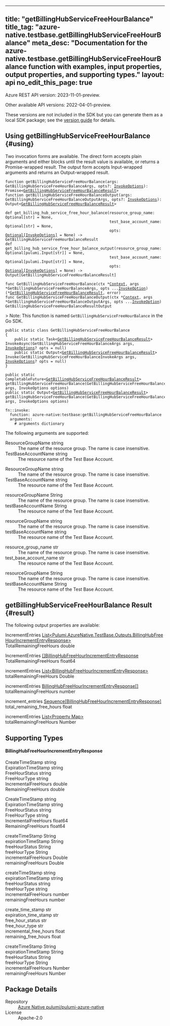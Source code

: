 
---
title: "getBillingHubServiceFreeHourBalance"
title_tag: "azure-native.testbase.getBillingHubServiceFreeHourBalance"
meta_desc: "Documentation for the azure-native.testbase.getBillingHubServiceFreeHourBalance function with examples, input properties, output properties, and supporting types."
layout: api
no_edit_this_page: true
---



<!-- WARNING: this file was generated by Pulumi Docs Generator. -->
<!-- Do not edit by hand unless you're certain you know what you are doing! -->

Azure REST API version: 2023-11-01-preview.

Other available API versions: 2022-04-01-preview.

These versions are not included in the SDK but you can generate them as a local SDK package; see the [version guide](../../../version-guide/#accessing-any-api-version-via-local-packages) for details.




## Using getBillingHubServiceFreeHourBalance {#using}

Two invocation forms are available. The direct form accepts plain
arguments and either blocks until the result value is available, or
returns a Promise-wrapped result. The output form accepts
Input-wrapped arguments and returns an Output-wrapped result.

<div>
<pulumi-chooser type="language" options="csharp,go,typescript,python,yaml,java"></pulumi-chooser>
</div>


<div>
<pulumi-choosable type="language" values="javascript,typescript">
<div class="highlight"
><pre class="chroma"><code class="language-typescript" data-lang="typescript"
><span class="k">function </span>getBillingHubServiceFreeHourBalance<span class="p">(</span><span class="nx">args</span><span class="p">:</span> <span class="nx">GetBillingHubServiceFreeHourBalanceArgs</span><span class="p">,</span> <span class="nx">opts</span><span class="p">?:</span> <span class="nx"><a href="/docs/reference/pkg/nodejs/pulumi/pulumi/#InvokeOptions">InvokeOptions</a></span><span class="p">): Promise&lt;<span class="nx"><a href="#result">GetBillingHubServiceFreeHourBalanceResult</a></span>></span
><span class="k">
function </span>getBillingHubServiceFreeHourBalanceOutput<span class="p">(</span><span class="nx">args</span><span class="p">:</span> <span class="nx">GetBillingHubServiceFreeHourBalanceOutputArgs</span><span class="p">,</span> <span class="nx">opts</span><span class="p">?:</span> <span class="nx"><a href="/docs/reference/pkg/nodejs/pulumi/pulumi/#InvokeOptions">InvokeOptions</a></span><span class="p">): Output&lt;<span class="nx"><a href="#result">GetBillingHubServiceFreeHourBalanceResult</a></span>></span
></code></pre></div>
</pulumi-choosable>
</div>


<div>
<pulumi-choosable type="language" values="python">
<div class="highlight"><pre class="chroma"><code class="language-python" data-lang="python"
><span class="k">def </span>get_billing_hub_service_free_hour_balance<span class="p">(</span><span class="nx">resource_group_name</span><span class="p">:</span> <span class="nx">Optional[str]</span> = None<span class="p">,</span>
                                              <span class="nx">test_base_account_name</span><span class="p">:</span> <span class="nx">Optional[str]</span> = None<span class="p">,</span>
                                              <span class="nx">opts</span><span class="p">:</span> <span class="nx"><a href="/docs/reference/pkg/python/pulumi/#pulumi.InvokeOptions">Optional[InvokeOptions]</a></span> = None<span class="p">) -&gt;</span> <span>GetBillingHubServiceFreeHourBalanceResult</span
><span class="k">
def </span>get_billing_hub_service_free_hour_balance_output<span class="p">(</span><span class="nx">resource_group_name</span><span class="p">:</span> <span class="nx">Optional[pulumi.Input[str]]</span> = None<span class="p">,</span>
                                              <span class="nx">test_base_account_name</span><span class="p">:</span> <span class="nx">Optional[pulumi.Input[str]]</span> = None<span class="p">,</span>
                                              <span class="nx">opts</span><span class="p">:</span> <span class="nx"><a href="/docs/reference/pkg/python/pulumi/#pulumi.InvokeOptions">Optional[InvokeOptions]</a></span> = None<span class="p">) -&gt;</span> <span>Output[GetBillingHubServiceFreeHourBalanceResult]</span
></code></pre></div>
</pulumi-choosable>
</div>


<div>
<pulumi-choosable type="language" values="go">
<div class="highlight"><pre class="chroma"><code class="language-go" data-lang="go"
><span class="k">func </span>GetBillingHubServiceFreeHourBalance<span class="p">(</span><span class="nx">ctx</span><span class="p"> *</span><span class="nx"><a href="https://pkg.go.dev/github.com/pulumi/pulumi/sdk/v3/go/pulumi?tab=doc#Context">Context</a></span><span class="p">,</span> <span class="nx">args</span><span class="p"> *</span><span class="nx">GetBillingHubServiceFreeHourBalanceArgs</span><span class="p">,</span> <span class="nx">opts</span><span class="p"> ...</span><span class="nx"><a href="https://pkg.go.dev/github.com/pulumi/pulumi/sdk/v3/go/pulumi?tab=doc#InvokeOption">InvokeOption</a></span><span class="p">) (*<span class="nx"><a href="#result">GetBillingHubServiceFreeHourBalanceResult</a></span>, error)</span
><span class="k">
func </span>GetBillingHubServiceFreeHourBalanceOutput<span class="p">(</span><span class="nx">ctx</span><span class="p"> *</span><span class="nx"><a href="https://pkg.go.dev/github.com/pulumi/pulumi/sdk/v3/go/pulumi?tab=doc#Context">Context</a></span><span class="p">,</span> <span class="nx">args</span><span class="p"> *</span><span class="nx">GetBillingHubServiceFreeHourBalanceOutputArgs</span><span class="p">,</span> <span class="nx">opts</span><span class="p"> ...</span><span class="nx"><a href="https://pkg.go.dev/github.com/pulumi/pulumi/sdk/v3/go/pulumi?tab=doc#InvokeOption">InvokeOption</a></span><span class="p">) GetBillingHubServiceFreeHourBalanceResultOutput</span
></code></pre></div>

&gt; Note: This function is named `GetBillingHubServiceFreeHourBalance` in the Go SDK.

</pulumi-choosable>
</div>


<div>
<pulumi-choosable type="language" values="csharp">
<div class="highlight"><pre class="chroma"><code class="language-csharp" data-lang="csharp"><span class="k">public static class </span><span class="nx">GetBillingHubServiceFreeHourBalance </span><span class="p">
{</span><span class="k">
    public static </span>Task&lt;<span class="nx"><a href="#result">GetBillingHubServiceFreeHourBalanceResult</a></span>> <span class="p">InvokeAsync(</span><span class="nx">GetBillingHubServiceFreeHourBalanceArgs</span><span class="p"> </span><span class="nx">args<span class="p">,</span> <span class="nx"><a href="/docs/reference/pkg/dotnet/Pulumi/Pulumi.InvokeOptions.html">InvokeOptions</a></span><span class="p">? </span><span class="nx">opts = null<span class="p">)</span><span class="k">
    public static </span>Output&lt;<span class="nx"><a href="#result">GetBillingHubServiceFreeHourBalanceResult</a></span>> <span class="p">Invoke(</span><span class="nx">GetBillingHubServiceFreeHourBalanceInvokeArgs</span><span class="p"> </span><span class="nx">args<span class="p">,</span> <span class="nx"><a href="/docs/reference/pkg/dotnet/Pulumi/Pulumi.InvokeOptions.html">InvokeOptions</a></span><span class="p">? </span><span class="nx">opts = null<span class="p">)</span><span class="p">
}</span></code></pre></div>
</pulumi-choosable>
</div>


<div>
<pulumi-choosable type="language" values="java">
<div class="highlight"><pre class="chroma"><code class="language-java" data-lang="java"><span class="k">public static CompletableFuture&lt;<span class="nx"><a href="#result">GetBillingHubServiceFreeHourBalanceResult</a></span>> </span>getBillingHubServiceFreeHourBalance<span class="p">(</span><span class="nx">GetBillingHubServiceFreeHourBalanceArgs</span><span class="p"> </span><span class="nx">args<span class="p">,</span> <span class="nx">InvokeOptions</span><span class="p"> </span><span class="nx">options<span class="p">)</span>
<span class="k">public static Output&lt;<span class="nx"><a href="#result">GetBillingHubServiceFreeHourBalanceResult</a></span>> </span>getBillingHubServiceFreeHourBalance<span class="p">(</span><span class="nx">GetBillingHubServiceFreeHourBalanceArgs</span><span class="p"> </span><span class="nx">args<span class="p">,</span> <span class="nx">InvokeOptions</span><span class="p"> </span><span class="nx">options<span class="p">)</span>
</code></pre></div>
</pulumi-choosable>
</div>


<div>
<pulumi-choosable type="language" values="yaml">
<div class="highlight"><pre class="chroma"><code class="language-yaml" data-lang="yaml"><span class="k">fn::invoke:</span>
<span class="k">&nbsp;&nbsp;function:</span> azure-native:testbase:getBillingHubServiceFreeHourBalance
<span class="k">&nbsp;&nbsp;arguments:</span>
<span class="c">&nbsp;&nbsp;&nbsp;&nbsp;# arguments dictionary</span></code></pre></div>
</pulumi-choosable>
</div>



The following arguments are supported:


<div>
<pulumi-choosable type="language" values="csharp">
<dl class="resources-properties"><dt class="property-required property-replacement"
            title="Required">
        <span id="resourcegroupname_csharp">
<a data-swiftype-name="resource-property" data-swiftype-type="text" href="#resourcegroupname_csharp" style="color: inherit; text-decoration: inherit;">Resource<wbr>Group<wbr>Name</a>
</span>
        <span class="property-indicator"></span>
        <span class="property-type">string</span>
    </dt>
    <dd>The name of the resource group. The name is case insensitive.</dd><dt class="property-required property-replacement"
            title="Required">
        <span id="testbaseaccountname_csharp">
<a data-swiftype-name="resource-property" data-swiftype-type="text" href="#testbaseaccountname_csharp" style="color: inherit; text-decoration: inherit;">Test<wbr>Base<wbr>Account<wbr>Name</a>
</span>
        <span class="property-indicator"></span>
        <span class="property-type">string</span>
    </dt>
    <dd>The resource name of the Test Base Account.</dd></dl>
</pulumi-choosable>
</div>

<div>
<pulumi-choosable type="language" values="go">
<dl class="resources-properties"><dt class="property-required property-replacement"
            title="Required">
        <span id="resourcegroupname_go">
<a data-swiftype-name="resource-property" data-swiftype-type="text" href="#resourcegroupname_go" style="color: inherit; text-decoration: inherit;">Resource<wbr>Group<wbr>Name</a>
</span>
        <span class="property-indicator"></span>
        <span class="property-type">string</span>
    </dt>
    <dd>The name of the resource group. The name is case insensitive.</dd><dt class="property-required property-replacement"
            title="Required">
        <span id="testbaseaccountname_go">
<a data-swiftype-name="resource-property" data-swiftype-type="text" href="#testbaseaccountname_go" style="color: inherit; text-decoration: inherit;">Test<wbr>Base<wbr>Account<wbr>Name</a>
</span>
        <span class="property-indicator"></span>
        <span class="property-type">string</span>
    </dt>
    <dd>The resource name of the Test Base Account.</dd></dl>
</pulumi-choosable>
</div>

<div>
<pulumi-choosable type="language" values="java">
<dl class="resources-properties"><dt class="property-required property-replacement"
            title="Required">
        <span id="resourcegroupname_java">
<a data-swiftype-name="resource-property" data-swiftype-type="text" href="#resourcegroupname_java" style="color: inherit; text-decoration: inherit;">resource<wbr>Group<wbr>Name</a>
</span>
        <span class="property-indicator"></span>
        <span class="property-type">String</span>
    </dt>
    <dd>The name of the resource group. The name is case insensitive.</dd><dt class="property-required property-replacement"
            title="Required">
        <span id="testbaseaccountname_java">
<a data-swiftype-name="resource-property" data-swiftype-type="text" href="#testbaseaccountname_java" style="color: inherit; text-decoration: inherit;">test<wbr>Base<wbr>Account<wbr>Name</a>
</span>
        <span class="property-indicator"></span>
        <span class="property-type">String</span>
    </dt>
    <dd>The resource name of the Test Base Account.</dd></dl>
</pulumi-choosable>
</div>

<div>
<pulumi-choosable type="language" values="javascript,typescript">
<dl class="resources-properties"><dt class="property-required property-replacement"
            title="Required">
        <span id="resourcegroupname_nodejs">
<a data-swiftype-name="resource-property" data-swiftype-type="text" href="#resourcegroupname_nodejs" style="color: inherit; text-decoration: inherit;">resource<wbr>Group<wbr>Name</a>
</span>
        <span class="property-indicator"></span>
        <span class="property-type">string</span>
    </dt>
    <dd>The name of the resource group. The name is case insensitive.</dd><dt class="property-required property-replacement"
            title="Required">
        <span id="testbaseaccountname_nodejs">
<a data-swiftype-name="resource-property" data-swiftype-type="text" href="#testbaseaccountname_nodejs" style="color: inherit; text-decoration: inherit;">test<wbr>Base<wbr>Account<wbr>Name</a>
</span>
        <span class="property-indicator"></span>
        <span class="property-type">string</span>
    </dt>
    <dd>The resource name of the Test Base Account.</dd></dl>
</pulumi-choosable>
</div>

<div>
<pulumi-choosable type="language" values="python">
<dl class="resources-properties"><dt class="property-required property-replacement"
            title="Required">
        <span id="resource_group_name_python">
<a data-swiftype-name="resource-property" data-swiftype-type="text" href="#resource_group_name_python" style="color: inherit; text-decoration: inherit;">resource_<wbr>group_<wbr>name</a>
</span>
        <span class="property-indicator"></span>
        <span class="property-type">str</span>
    </dt>
    <dd>The name of the resource group. The name is case insensitive.</dd><dt class="property-required property-replacement"
            title="Required">
        <span id="test_base_account_name_python">
<a data-swiftype-name="resource-property" data-swiftype-type="text" href="#test_base_account_name_python" style="color: inherit; text-decoration: inherit;">test_<wbr>base_<wbr>account_<wbr>name</a>
</span>
        <span class="property-indicator"></span>
        <span class="property-type">str</span>
    </dt>
    <dd>The resource name of the Test Base Account.</dd></dl>
</pulumi-choosable>
</div>

<div>
<pulumi-choosable type="language" values="yaml">
<dl class="resources-properties"><dt class="property-required property-replacement"
            title="Required">
        <span id="resourcegroupname_yaml">
<a data-swiftype-name="resource-property" data-swiftype-type="text" href="#resourcegroupname_yaml" style="color: inherit; text-decoration: inherit;">resource<wbr>Group<wbr>Name</a>
</span>
        <span class="property-indicator"></span>
        <span class="property-type">String</span>
    </dt>
    <dd>The name of the resource group. The name is case insensitive.</dd><dt class="property-required property-replacement"
            title="Required">
        <span id="testbaseaccountname_yaml">
<a data-swiftype-name="resource-property" data-swiftype-type="text" href="#testbaseaccountname_yaml" style="color: inherit; text-decoration: inherit;">test<wbr>Base<wbr>Account<wbr>Name</a>
</span>
        <span class="property-indicator"></span>
        <span class="property-type">String</span>
    </dt>
    <dd>The resource name of the Test Base Account.</dd></dl>
</pulumi-choosable>
</div>




## getBillingHubServiceFreeHourBalance Result {#result}

The following output properties are available:



<div>
<pulumi-choosable type="language" values="csharp">
<dl class="resources-properties"><dt class="property-"
            title="">
        <span id="incremententries_csharp">
<a data-swiftype-name="resource-property" data-swiftype-type="text" href="#incremententries_csharp" style="color: inherit; text-decoration: inherit;">Increment<wbr>Entries</a>
</span>
        <span class="property-indicator"></span>
        <span class="property-type"><a href="#billinghubfreehourincremententryresponse">List&lt;Pulumi.<wbr>Azure<wbr>Native.<wbr>Test<wbr>Base.<wbr>Outputs.<wbr>Billing<wbr>Hub<wbr>Free<wbr>Hour<wbr>Increment<wbr>Entry<wbr>Response&gt;</a></span>
    </dt>
    <dd></dd><dt class="property-"
            title="">
        <span id="totalremainingfreehours_csharp">
<a data-swiftype-name="resource-property" data-swiftype-type="text" href="#totalremainingfreehours_csharp" style="color: inherit; text-decoration: inherit;">Total<wbr>Remaining<wbr>Free<wbr>Hours</a>
</span>
        <span class="property-indicator"></span>
        <span class="property-type">double</span>
    </dt>
    <dd></dd></dl>
</pulumi-choosable>
</div>

<div>
<pulumi-choosable type="language" values="go">
<dl class="resources-properties"><dt class="property-"
            title="">
        <span id="incremententries_go">
<a data-swiftype-name="resource-property" data-swiftype-type="text" href="#incremententries_go" style="color: inherit; text-decoration: inherit;">Increment<wbr>Entries</a>
</span>
        <span class="property-indicator"></span>
        <span class="property-type"><a href="#billinghubfreehourincremententryresponse">[]Billing<wbr>Hub<wbr>Free<wbr>Hour<wbr>Increment<wbr>Entry<wbr>Response</a></span>
    </dt>
    <dd></dd><dt class="property-"
            title="">
        <span id="totalremainingfreehours_go">
<a data-swiftype-name="resource-property" data-swiftype-type="text" href="#totalremainingfreehours_go" style="color: inherit; text-decoration: inherit;">Total<wbr>Remaining<wbr>Free<wbr>Hours</a>
</span>
        <span class="property-indicator"></span>
        <span class="property-type">float64</span>
    </dt>
    <dd></dd></dl>
</pulumi-choosable>
</div>

<div>
<pulumi-choosable type="language" values="java">
<dl class="resources-properties"><dt class="property-"
            title="">
        <span id="incremententries_java">
<a data-swiftype-name="resource-property" data-swiftype-type="text" href="#incremententries_java" style="color: inherit; text-decoration: inherit;">increment<wbr>Entries</a>
</span>
        <span class="property-indicator"></span>
        <span class="property-type"><a href="#billinghubfreehourincremententryresponse">List&lt;Billing<wbr>Hub<wbr>Free<wbr>Hour<wbr>Increment<wbr>Entry<wbr>Response&gt;</a></span>
    </dt>
    <dd></dd><dt class="property-"
            title="">
        <span id="totalremainingfreehours_java">
<a data-swiftype-name="resource-property" data-swiftype-type="text" href="#totalremainingfreehours_java" style="color: inherit; text-decoration: inherit;">total<wbr>Remaining<wbr>Free<wbr>Hours</a>
</span>
        <span class="property-indicator"></span>
        <span class="property-type">Double</span>
    </dt>
    <dd></dd></dl>
</pulumi-choosable>
</div>

<div>
<pulumi-choosable type="language" values="javascript,typescript">
<dl class="resources-properties"><dt class="property-"
            title="">
        <span id="incremententries_nodejs">
<a data-swiftype-name="resource-property" data-swiftype-type="text" href="#incremententries_nodejs" style="color: inherit; text-decoration: inherit;">increment<wbr>Entries</a>
</span>
        <span class="property-indicator"></span>
        <span class="property-type"><a href="#billinghubfreehourincremententryresponse">Billing<wbr>Hub<wbr>Free<wbr>Hour<wbr>Increment<wbr>Entry<wbr>Response[]</a></span>
    </dt>
    <dd></dd><dt class="property-"
            title="">
        <span id="totalremainingfreehours_nodejs">
<a data-swiftype-name="resource-property" data-swiftype-type="text" href="#totalremainingfreehours_nodejs" style="color: inherit; text-decoration: inherit;">total<wbr>Remaining<wbr>Free<wbr>Hours</a>
</span>
        <span class="property-indicator"></span>
        <span class="property-type">number</span>
    </dt>
    <dd></dd></dl>
</pulumi-choosable>
</div>

<div>
<pulumi-choosable type="language" values="python">
<dl class="resources-properties"><dt class="property-"
            title="">
        <span id="increment_entries_python">
<a data-swiftype-name="resource-property" data-swiftype-type="text" href="#increment_entries_python" style="color: inherit; text-decoration: inherit;">increment_<wbr>entries</a>
</span>
        <span class="property-indicator"></span>
        <span class="property-type"><a href="#billinghubfreehourincremententryresponse">Sequence[Billing<wbr>Hub<wbr>Free<wbr>Hour<wbr>Increment<wbr>Entry<wbr>Response]</a></span>
    </dt>
    <dd></dd><dt class="property-"
            title="">
        <span id="total_remaining_free_hours_python">
<a data-swiftype-name="resource-property" data-swiftype-type="text" href="#total_remaining_free_hours_python" style="color: inherit; text-decoration: inherit;">total_<wbr>remaining_<wbr>free_<wbr>hours</a>
</span>
        <span class="property-indicator"></span>
        <span class="property-type">float</span>
    </dt>
    <dd></dd></dl>
</pulumi-choosable>
</div>

<div>
<pulumi-choosable type="language" values="yaml">
<dl class="resources-properties"><dt class="property-"
            title="">
        <span id="incremententries_yaml">
<a data-swiftype-name="resource-property" data-swiftype-type="text" href="#incremententries_yaml" style="color: inherit; text-decoration: inherit;">increment<wbr>Entries</a>
</span>
        <span class="property-indicator"></span>
        <span class="property-type"><a href="#billinghubfreehourincremententryresponse">List&lt;Property Map&gt;</a></span>
    </dt>
    <dd></dd><dt class="property-"
            title="">
        <span id="totalremainingfreehours_yaml">
<a data-swiftype-name="resource-property" data-swiftype-type="text" href="#totalremainingfreehours_yaml" style="color: inherit; text-decoration: inherit;">total<wbr>Remaining<wbr>Free<wbr>Hours</a>
</span>
        <span class="property-indicator"></span>
        <span class="property-type">Number</span>
    </dt>
    <dd></dd></dl>
</pulumi-choosable>
</div>




## Supporting Types


<h4 id="billinghubfreehourincremententryresponse">Billing<wbr>Hub<wbr>Free<wbr>Hour<wbr>Increment<wbr>Entry<wbr>Response</h4>



<div>
<pulumi-choosable type="language" values="csharp">
<dl class="resources-properties"><dt class="property-optional"
            title="Optional">
        <span id="createtimestamp_csharp">
<a data-swiftype-name="resource-property" data-swiftype-type="text" href="#createtimestamp_csharp" style="color: inherit; text-decoration: inherit;">Create<wbr>Time<wbr>Stamp</a>
</span>
        <span class="property-indicator"></span>
        <span class="property-type">string</span>
    </dt>
    <dd></dd><dt class="property-optional"
            title="Optional">
        <span id="expirationtimestamp_csharp">
<a data-swiftype-name="resource-property" data-swiftype-type="text" href="#expirationtimestamp_csharp" style="color: inherit; text-decoration: inherit;">Expiration<wbr>Time<wbr>Stamp</a>
</span>
        <span class="property-indicator"></span>
        <span class="property-type">string</span>
    </dt>
    <dd></dd><dt class="property-optional"
            title="Optional">
        <span id="freehourstatus_csharp">
<a data-swiftype-name="resource-property" data-swiftype-type="text" href="#freehourstatus_csharp" style="color: inherit; text-decoration: inherit;">Free<wbr>Hour<wbr>Status</a>
</span>
        <span class="property-indicator"></span>
        <span class="property-type">string</span>
    </dt>
    <dd></dd><dt class="property-optional"
            title="Optional">
        <span id="freehourtype_csharp">
<a data-swiftype-name="resource-property" data-swiftype-type="text" href="#freehourtype_csharp" style="color: inherit; text-decoration: inherit;">Free<wbr>Hour<wbr>Type</a>
</span>
        <span class="property-indicator"></span>
        <span class="property-type">string</span>
    </dt>
    <dd></dd><dt class="property-optional"
            title="Optional">
        <span id="incrementalfreehours_csharp">
<a data-swiftype-name="resource-property" data-swiftype-type="text" href="#incrementalfreehours_csharp" style="color: inherit; text-decoration: inherit;">Incremental<wbr>Free<wbr>Hours</a>
</span>
        <span class="property-indicator"></span>
        <span class="property-type">double</span>
    </dt>
    <dd></dd><dt class="property-optional"
            title="Optional">
        <span id="remainingfreehours_csharp">
<a data-swiftype-name="resource-property" data-swiftype-type="text" href="#remainingfreehours_csharp" style="color: inherit; text-decoration: inherit;">Remaining<wbr>Free<wbr>Hours</a>
</span>
        <span class="property-indicator"></span>
        <span class="property-type">double</span>
    </dt>
    <dd></dd></dl>
</pulumi-choosable>
</div>

<div>
<pulumi-choosable type="language" values="go">
<dl class="resources-properties"><dt class="property-optional"
            title="Optional">
        <span id="createtimestamp_go">
<a data-swiftype-name="resource-property" data-swiftype-type="text" href="#createtimestamp_go" style="color: inherit; text-decoration: inherit;">Create<wbr>Time<wbr>Stamp</a>
</span>
        <span class="property-indicator"></span>
        <span class="property-type">string</span>
    </dt>
    <dd></dd><dt class="property-optional"
            title="Optional">
        <span id="expirationtimestamp_go">
<a data-swiftype-name="resource-property" data-swiftype-type="text" href="#expirationtimestamp_go" style="color: inherit; text-decoration: inherit;">Expiration<wbr>Time<wbr>Stamp</a>
</span>
        <span class="property-indicator"></span>
        <span class="property-type">string</span>
    </dt>
    <dd></dd><dt class="property-optional"
            title="Optional">
        <span id="freehourstatus_go">
<a data-swiftype-name="resource-property" data-swiftype-type="text" href="#freehourstatus_go" style="color: inherit; text-decoration: inherit;">Free<wbr>Hour<wbr>Status</a>
</span>
        <span class="property-indicator"></span>
        <span class="property-type">string</span>
    </dt>
    <dd></dd><dt class="property-optional"
            title="Optional">
        <span id="freehourtype_go">
<a data-swiftype-name="resource-property" data-swiftype-type="text" href="#freehourtype_go" style="color: inherit; text-decoration: inherit;">Free<wbr>Hour<wbr>Type</a>
</span>
        <span class="property-indicator"></span>
        <span class="property-type">string</span>
    </dt>
    <dd></dd><dt class="property-optional"
            title="Optional">
        <span id="incrementalfreehours_go">
<a data-swiftype-name="resource-property" data-swiftype-type="text" href="#incrementalfreehours_go" style="color: inherit; text-decoration: inherit;">Incremental<wbr>Free<wbr>Hours</a>
</span>
        <span class="property-indicator"></span>
        <span class="property-type">float64</span>
    </dt>
    <dd></dd><dt class="property-optional"
            title="Optional">
        <span id="remainingfreehours_go">
<a data-swiftype-name="resource-property" data-swiftype-type="text" href="#remainingfreehours_go" style="color: inherit; text-decoration: inherit;">Remaining<wbr>Free<wbr>Hours</a>
</span>
        <span class="property-indicator"></span>
        <span class="property-type">float64</span>
    </dt>
    <dd></dd></dl>
</pulumi-choosable>
</div>

<div>
<pulumi-choosable type="language" values="java">
<dl class="resources-properties"><dt class="property-optional"
            title="Optional">
        <span id="createtimestamp_java">
<a data-swiftype-name="resource-property" data-swiftype-type="text" href="#createtimestamp_java" style="color: inherit; text-decoration: inherit;">create<wbr>Time<wbr>Stamp</a>
</span>
        <span class="property-indicator"></span>
        <span class="property-type">String</span>
    </dt>
    <dd></dd><dt class="property-optional"
            title="Optional">
        <span id="expirationtimestamp_java">
<a data-swiftype-name="resource-property" data-swiftype-type="text" href="#expirationtimestamp_java" style="color: inherit; text-decoration: inherit;">expiration<wbr>Time<wbr>Stamp</a>
</span>
        <span class="property-indicator"></span>
        <span class="property-type">String</span>
    </dt>
    <dd></dd><dt class="property-optional"
            title="Optional">
        <span id="freehourstatus_java">
<a data-swiftype-name="resource-property" data-swiftype-type="text" href="#freehourstatus_java" style="color: inherit; text-decoration: inherit;">free<wbr>Hour<wbr>Status</a>
</span>
        <span class="property-indicator"></span>
        <span class="property-type">String</span>
    </dt>
    <dd></dd><dt class="property-optional"
            title="Optional">
        <span id="freehourtype_java">
<a data-swiftype-name="resource-property" data-swiftype-type="text" href="#freehourtype_java" style="color: inherit; text-decoration: inherit;">free<wbr>Hour<wbr>Type</a>
</span>
        <span class="property-indicator"></span>
        <span class="property-type">String</span>
    </dt>
    <dd></dd><dt class="property-optional"
            title="Optional">
        <span id="incrementalfreehours_java">
<a data-swiftype-name="resource-property" data-swiftype-type="text" href="#incrementalfreehours_java" style="color: inherit; text-decoration: inherit;">incremental<wbr>Free<wbr>Hours</a>
</span>
        <span class="property-indicator"></span>
        <span class="property-type">Double</span>
    </dt>
    <dd></dd><dt class="property-optional"
            title="Optional">
        <span id="remainingfreehours_java">
<a data-swiftype-name="resource-property" data-swiftype-type="text" href="#remainingfreehours_java" style="color: inherit; text-decoration: inherit;">remaining<wbr>Free<wbr>Hours</a>
</span>
        <span class="property-indicator"></span>
        <span class="property-type">Double</span>
    </dt>
    <dd></dd></dl>
</pulumi-choosable>
</div>

<div>
<pulumi-choosable type="language" values="javascript,typescript">
<dl class="resources-properties"><dt class="property-optional"
            title="Optional">
        <span id="createtimestamp_nodejs">
<a data-swiftype-name="resource-property" data-swiftype-type="text" href="#createtimestamp_nodejs" style="color: inherit; text-decoration: inherit;">create<wbr>Time<wbr>Stamp</a>
</span>
        <span class="property-indicator"></span>
        <span class="property-type">string</span>
    </dt>
    <dd></dd><dt class="property-optional"
            title="Optional">
        <span id="expirationtimestamp_nodejs">
<a data-swiftype-name="resource-property" data-swiftype-type="text" href="#expirationtimestamp_nodejs" style="color: inherit; text-decoration: inherit;">expiration<wbr>Time<wbr>Stamp</a>
</span>
        <span class="property-indicator"></span>
        <span class="property-type">string</span>
    </dt>
    <dd></dd><dt class="property-optional"
            title="Optional">
        <span id="freehourstatus_nodejs">
<a data-swiftype-name="resource-property" data-swiftype-type="text" href="#freehourstatus_nodejs" style="color: inherit; text-decoration: inherit;">free<wbr>Hour<wbr>Status</a>
</span>
        <span class="property-indicator"></span>
        <span class="property-type">string</span>
    </dt>
    <dd></dd><dt class="property-optional"
            title="Optional">
        <span id="freehourtype_nodejs">
<a data-swiftype-name="resource-property" data-swiftype-type="text" href="#freehourtype_nodejs" style="color: inherit; text-decoration: inherit;">free<wbr>Hour<wbr>Type</a>
</span>
        <span class="property-indicator"></span>
        <span class="property-type">string</span>
    </dt>
    <dd></dd><dt class="property-optional"
            title="Optional">
        <span id="incrementalfreehours_nodejs">
<a data-swiftype-name="resource-property" data-swiftype-type="text" href="#incrementalfreehours_nodejs" style="color: inherit; text-decoration: inherit;">incremental<wbr>Free<wbr>Hours</a>
</span>
        <span class="property-indicator"></span>
        <span class="property-type">number</span>
    </dt>
    <dd></dd><dt class="property-optional"
            title="Optional">
        <span id="remainingfreehours_nodejs">
<a data-swiftype-name="resource-property" data-swiftype-type="text" href="#remainingfreehours_nodejs" style="color: inherit; text-decoration: inherit;">remaining<wbr>Free<wbr>Hours</a>
</span>
        <span class="property-indicator"></span>
        <span class="property-type">number</span>
    </dt>
    <dd></dd></dl>
</pulumi-choosable>
</div>

<div>
<pulumi-choosable type="language" values="python">
<dl class="resources-properties"><dt class="property-optional"
            title="Optional">
        <span id="create_time_stamp_python">
<a data-swiftype-name="resource-property" data-swiftype-type="text" href="#create_time_stamp_python" style="color: inherit; text-decoration: inherit;">create_<wbr>time_<wbr>stamp</a>
</span>
        <span class="property-indicator"></span>
        <span class="property-type">str</span>
    </dt>
    <dd></dd><dt class="property-optional"
            title="Optional">
        <span id="expiration_time_stamp_python">
<a data-swiftype-name="resource-property" data-swiftype-type="text" href="#expiration_time_stamp_python" style="color: inherit; text-decoration: inherit;">expiration_<wbr>time_<wbr>stamp</a>
</span>
        <span class="property-indicator"></span>
        <span class="property-type">str</span>
    </dt>
    <dd></dd><dt class="property-optional"
            title="Optional">
        <span id="free_hour_status_python">
<a data-swiftype-name="resource-property" data-swiftype-type="text" href="#free_hour_status_python" style="color: inherit; text-decoration: inherit;">free_<wbr>hour_<wbr>status</a>
</span>
        <span class="property-indicator"></span>
        <span class="property-type">str</span>
    </dt>
    <dd></dd><dt class="property-optional"
            title="Optional">
        <span id="free_hour_type_python">
<a data-swiftype-name="resource-property" data-swiftype-type="text" href="#free_hour_type_python" style="color: inherit; text-decoration: inherit;">free_<wbr>hour_<wbr>type</a>
</span>
        <span class="property-indicator"></span>
        <span class="property-type">str</span>
    </dt>
    <dd></dd><dt class="property-optional"
            title="Optional">
        <span id="incremental_free_hours_python">
<a data-swiftype-name="resource-property" data-swiftype-type="text" href="#incremental_free_hours_python" style="color: inherit; text-decoration: inherit;">incremental_<wbr>free_<wbr>hours</a>
</span>
        <span class="property-indicator"></span>
        <span class="property-type">float</span>
    </dt>
    <dd></dd><dt class="property-optional"
            title="Optional">
        <span id="remaining_free_hours_python">
<a data-swiftype-name="resource-property" data-swiftype-type="text" href="#remaining_free_hours_python" style="color: inherit; text-decoration: inherit;">remaining_<wbr>free_<wbr>hours</a>
</span>
        <span class="property-indicator"></span>
        <span class="property-type">float</span>
    </dt>
    <dd></dd></dl>
</pulumi-choosable>
</div>

<div>
<pulumi-choosable type="language" values="yaml">
<dl class="resources-properties"><dt class="property-optional"
            title="Optional">
        <span id="createtimestamp_yaml">
<a data-swiftype-name="resource-property" data-swiftype-type="text" href="#createtimestamp_yaml" style="color: inherit; text-decoration: inherit;">create<wbr>Time<wbr>Stamp</a>
</span>
        <span class="property-indicator"></span>
        <span class="property-type">String</span>
    </dt>
    <dd></dd><dt class="property-optional"
            title="Optional">
        <span id="expirationtimestamp_yaml">
<a data-swiftype-name="resource-property" data-swiftype-type="text" href="#expirationtimestamp_yaml" style="color: inherit; text-decoration: inherit;">expiration<wbr>Time<wbr>Stamp</a>
</span>
        <span class="property-indicator"></span>
        <span class="property-type">String</span>
    </dt>
    <dd></dd><dt class="property-optional"
            title="Optional">
        <span id="freehourstatus_yaml">
<a data-swiftype-name="resource-property" data-swiftype-type="text" href="#freehourstatus_yaml" style="color: inherit; text-decoration: inherit;">free<wbr>Hour<wbr>Status</a>
</span>
        <span class="property-indicator"></span>
        <span class="property-type">String</span>
    </dt>
    <dd></dd><dt class="property-optional"
            title="Optional">
        <span id="freehourtype_yaml">
<a data-swiftype-name="resource-property" data-swiftype-type="text" href="#freehourtype_yaml" style="color: inherit; text-decoration: inherit;">free<wbr>Hour<wbr>Type</a>
</span>
        <span class="property-indicator"></span>
        <span class="property-type">String</span>
    </dt>
    <dd></dd><dt class="property-optional"
            title="Optional">
        <span id="incrementalfreehours_yaml">
<a data-swiftype-name="resource-property" data-swiftype-type="text" href="#incrementalfreehours_yaml" style="color: inherit; text-decoration: inherit;">incremental<wbr>Free<wbr>Hours</a>
</span>
        <span class="property-indicator"></span>
        <span class="property-type">Number</span>
    </dt>
    <dd></dd><dt class="property-optional"
            title="Optional">
        <span id="remainingfreehours_yaml">
<a data-swiftype-name="resource-property" data-swiftype-type="text" href="#remainingfreehours_yaml" style="color: inherit; text-decoration: inherit;">remaining<wbr>Free<wbr>Hours</a>
</span>
        <span class="property-indicator"></span>
        <span class="property-type">Number</span>
    </dt>
    <dd></dd></dl>
</pulumi-choosable>
</div>





<h2 id="package-details">Package Details</h2>
<dl class="package-details">
	<dt>Repository</dt>
	<dd><a href="https://github.com/pulumi/pulumi-azure-native">Azure Native pulumi/pulumi-azure-native</a></dd>
	<dt>License</dt>
	<dd>Apache-2.0</dd>
</dl>

